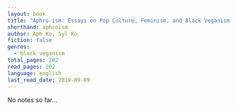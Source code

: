 ```yaml
---
layout: book
title: "Aphro-ism: Essays on Pop Culture, Feminism, and Black Veganism from Two Sisters"
shorthand: aphroism
author: Aph Ko, Syl Ko
fiction: false
genres:
  - black veganism
total_pages: 202
read_pages: 202
language: english
last_read_date: 2019-09-09
---
```

No notes so far...
